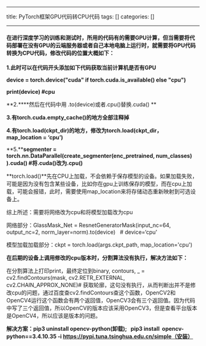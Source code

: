 
--- 
title:  PyTorch框架GPU代码转CPU代码 
tags: []
categories: [] 

---
#### 在进行深度学习的训练和测试时，所用的代码有的需要GPU计算，但当需要将代码部署在没有GPU的云端服务器或者自己本地电脑上运行时，就需要将GPU代码转换为CPU代码，修改代码的位置大概如下：

**1.此时可以在代码开头添加如下代码获取当前计算机是否有GPU**

**device = torch.device("cuda" if torch.cuda.is_available() else "cpu")**

**print(device) #cpu**

**2.****然后在代码中用 .to(device)或者.cpu()替换.cuda() **

**3.有torch.cuda.empty_cache()的地方全部注释掉**

**4.有torch.load(ckpt_dir)的地方，修改为torch.load(ckpt_dir，map_location = ‘cpu’)**

**5.****segmenter = torch.nn.DataParallel(create_segmenter(enc_pretrained, num_classes) ).cuda() #将.cuda()改为.cpu()**

**torch.load()**先在CPU上加载，不会依赖于保存模型的设备。如果加载失败，可能是因为没有包含某些设备，比如你在gpu上训练保存的模型，而在cpu上加载，可能会报错，此时，需要使用map_location来将存储动态重新映射到可选设备上。

综上所述：需要将网络改为cpu和将模型加载改为cpu

网络部分：GlassMask_Net = ResnetGeneratorMask(input_nc=64, output_nc=2, norm_layer=norm).to(device)   # device=‘cpu'

模型加载加载部分：ckpt = torch.load(args.ckpt_path, map_location='cpu') 

**在后期的设备上调用修改的cpu版本时，分割算法没有执行，解决方法如下：**

在分割算法上打印print，最终定位到binary, contours, _ = cv2.findContours(mask, cv2.RETR_EXTERNAL, cv2.CHAIN_APPROX_NONE)# 获取轮廓，这句没有执行，从而判断出并不是修改cpu的问题，通过百度查cv2.findContours查这个函数，OpenCV2和OpenCV4运行这个函数会有两个返回值，OpenCV3会有三个返回值。因为代码中写了三个返回值，所以OpenCV的版本应该采用OpenCV3，但是查看平台版本是OpenCV4，所以应该是版本的问题。

**解决方案：pip3 uninstall opencv-python(卸载);   pip3 install  opencv-python==3.4.10.35 -i https://pypi.tuna.tsinghua.edu.cn/simple（安装）**
